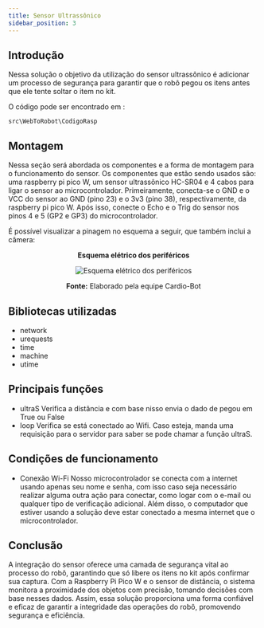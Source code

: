 ```yaml
---
title: Sensor Ultrassônico
sidebar_position: 3
---
```


## Introdução

Nessa solução o objetivo da utilização do sensor ultrassônico é adicionar um processo de segurança para garantir que o robô pegou os itens antes que ele tente soltar o item no kit.

O código pode ser encontrado em : 

```
src\WebToRobot\CodigoRasp
```

## Montagem

Nessa seção será abordada os componentes e a forma de montagem para o funcionamento do sensor. Os componentes que estão sendo usados são: uma raspberry pi pico W, um sensor ultrassônico HC-SR04 e 4 cabos para ligar o sensor ao microcontrolador. Primeiramente, conecta-se o GND e o VCC do sensor ao GND (pino 23) e o 3v3 (pino 38), respectivamente, da raspberry pi pico W. Após isso, conecte o Echo e o Trig do sensor nos pinos 4 e 5 (GP2 e GP3) do microcontrolador.

É possível visualizar a pinagem no esquema a seguir, que também inclui a câmera:

<div align="center"> 

**Esquema elétrico dos periféricos** 

![Esquema elétrico dos periféricos](/../static/img/esquema-circuito/circuito-elétrico.jpg)

**Fonte:** Elaborado pela equipe Cardio-Bot 

</div>




## Bibliotecas utilizadas

- network
- urequests
- time
- machine
- utime

## Principais funções

- ultraS
Verifica a distância e com base nisso envia o dado de pegou em True ou False
- loop
Verifica se está conectado ao Wifi. Caso esteja, manda uma requisição para o servidor para saber se pode chamar a função ultraS.

## Condições de funcionamento

- Conexão Wi-Fi
Nosso microcontrolador se conecta com a internet usando apenas seu nome e senha, com isso caso seja necessário realizar alguma outra ação para conectar, como logar com o e-mail ou qualquer tipo de verificação adicional. Além disso, o computador que estiver usando a solução deve estar conectado a mesma internet que o microcontrolador.

## Conclusão

A integração do sensor oferece uma camada de segurança vital ao processo do robô, garantindo que só libere os itens no kit após confirmar sua captura. Com a Raspberry Pi Pico W e o sensor de distância, o sistema monitora a proximidade dos objetos com precisão, tomando decisões com base nesses dados. Assim, essa solução proporciona uma forma confiável e eficaz de garantir a integridade das operações do robô, promovendo segurança e eficiência.
